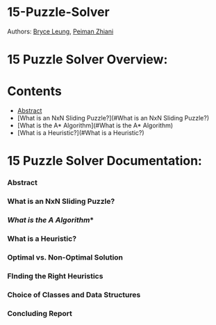 # **15-Puzzle-Solver**

Authors:
[Bryce Leung](https://github.com/Bryce-Leung),
[Peiman Zhiani](https://github.com/peyz21)

# **15 Puzzle Solver Overview:**

# Contents

- [Abstract](#Abstract)
- [What is an NxN Sliding Puzzle?](#What is an NxN Sliding Puzzle?)
- [What is the A* Algorithm](#What is the A* Algorithm)
- [What is a Heuristic?](#What is a Heuristic?)

# **15 Puzzle Solver Documentation:**

### **Abstract**

### **What is an NxN Sliding Puzzle?**

### **What is the A* Algorithm**

### **What is a Heuristic?**

### **Optimal vs. Non-Optimal Solution**

### **FInding the Right Heuristics**

### **Choice of Classes and Data Structures**

### **Concluding Report**

